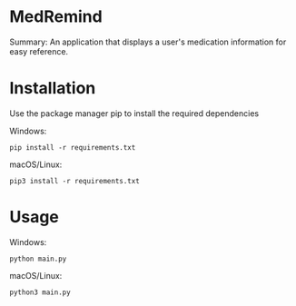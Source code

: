 # MedRemind
Summary: An application that displays a user's medication information for easy reference.

# Installation
Use the package manager pip to install the required dependencies

Windows:
```
pip install -r requirements.txt 
```

macOS/Linux:
```
pip3 install -r requirements.txt
```

# Usage
Windows:
```
python main.py
```

macOS/Linux:
```
python3 main.py
```
